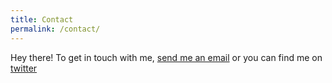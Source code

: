 ```yaml
---
title: Contact
permalink: /contact/
---
```


Hey there! To get in touch with me, [send me an email](mailto:{{site.email}})
or you can find me on [twitter](https://twitter.com/drbe4t)